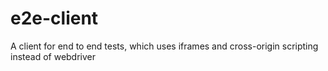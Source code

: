 # e2e-client
A client for end to end tests, which uses iframes and cross-origin scripting instead of webdriver
